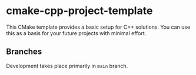 # cmake-cpp-project-template

This CMake template provides a basic setup for C++ solutions. You can use this as a basis for your future projects with minimal effort.

## Branches

Development takes place primarily in `main` branch.
